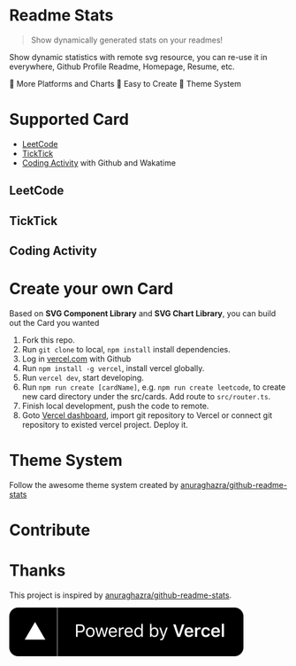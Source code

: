 # Readme Stats

> Show dynamically generated stats on your readmes!

Show dynamic statistics with remote svg resource, you can re-use it in everywhere, Github Profile Readme, Homepage, Resume, etc.

👀 More Platforms and Charts 🎈 Easy to Create 🌈 Theme System

# Supported Card

- [LeetCode](#leetcode)
- [TickTick](#ticktick)
- [Coding Activity](coding-activity) with Github and Wakatime

## LeetCode

## TickTick

## Coding Activity

# Create your own Card

Based on **SVG Component Library** and **SVG Chart Library**, you can build out the Card you wanted

1. Fork this repo.
1. Run `git clone` to local, `npm install` install dependencies.
1. Log in [vercel.com](https://vercel.com/) with Github
1. Run `npm install -g vercel`, install vercel globally.
1. Run `vercel dev`, start developing.
1. Run `npm run create [cardName]`, e.g. `npm run create leetcode`, to create new card directory under the src/cards. Add route to `src/router.ts`.
1. Finish local development, push the code to remote.
1. Goto [Vercel dashboard](https://vercel.com/dashboard), import git repository to Vercel or connect git repository to existed vercel project. Deploy it.

# Theme System

Follow the awesome theme system created by [anuraghazra/github-readme-stats](https://github.com/anuraghazra/github-readme-stats)

# Contribute

# Thanks

This project is inspired by [anuraghazra/github-readme-stats](https://github.com/anuraghazra/github-readme-stats).

![](./powered-by-vercel.svg)
